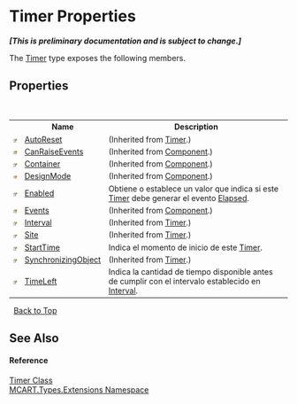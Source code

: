 # Timer Properties
 _**\[This is preliminary documentation and is subject to change.\]**_

The <a href="f7e4d0c4-55da-03e6-3762-77b06b9b3a64">Timer</a> type exposes the following members.


## Properties
&nbsp;<table><tr><th></th><th>Name</th><th>Description</th></tr><tr><td>![Public property](media/pubproperty.gif "Public property")</td><td><a href="http://msdn2.microsoft.com/es-es/library/eywsc3x1" target="_blank">AutoReset</a></td><td> (Inherited from <a href="http://msdn2.microsoft.com/es-es/library/0tcs6ww8" target="_blank">Timer</a>.)</td></tr><tr><td>![Protected property](media/protproperty.gif "Protected property")</td><td><a href="http://msdn2.microsoft.com/es-es/library/w2kf6w79" target="_blank">CanRaiseEvents</a></td><td> (Inherited from <a href="http://msdn2.microsoft.com/es-es/library/9wbadbce" target="_blank">Component</a>.)</td></tr><tr><td>![Public property](media/pubproperty.gif "Public property")</td><td><a href="http://msdn2.microsoft.com/es-es/library/3c1xtx35" target="_blank">Container</a></td><td> (Inherited from <a href="http://msdn2.microsoft.com/es-es/library/9wbadbce" target="_blank">Component</a>.)</td></tr><tr><td>![Protected property](media/protproperty.gif "Protected property")</td><td><a href="http://msdn2.microsoft.com/es-es/library/c58hb4bw" target="_blank">DesignMode</a></td><td> (Inherited from <a href="http://msdn2.microsoft.com/es-es/library/9wbadbce" target="_blank">Component</a>.)</td></tr><tr><td>![Public property](media/pubproperty.gif "Public property")</td><td><a href="028a75de-4764-3e4b-a856-df013f105a5d">Enabled</a></td><td>
Obtiene o establece un valor que indica si este <a href="f7e4d0c4-55da-03e6-3762-77b06b9b3a64">Timer</a> debe generar el evento <a href="http://msdn2.microsoft.com/es-es/library/4bz73xt3" target="_blank">Elapsed</a>.</td></tr><tr><td>![Protected property](media/protproperty.gif "Protected property")</td><td><a href="http://msdn2.microsoft.com/es-es/library/xe4ht2sc" target="_blank">Events</a></td><td> (Inherited from <a href="http://msdn2.microsoft.com/es-es/library/9wbadbce" target="_blank">Component</a>.)</td></tr><tr><td>![Public property](media/pubproperty.gif "Public property")</td><td><a href="http://msdn2.microsoft.com/es-es/library/at2wkx7k" target="_blank">Interval</a></td><td> (Inherited from <a href="http://msdn2.microsoft.com/es-es/library/0tcs6ww8" target="_blank">Timer</a>.)</td></tr><tr><td>![Public property](media/pubproperty.gif "Public property")</td><td><a href="http://msdn2.microsoft.com/es-es/library/57zyfk01" target="_blank">Site</a></td><td> (Inherited from <a href="http://msdn2.microsoft.com/es-es/library/0tcs6ww8" target="_blank">Timer</a>.)</td></tr><tr><td>![Public property](media/pubproperty.gif "Public property")</td><td><a href="94bc3402-16e1-58d6-d756-2ab479be9384">StartTime</a></td><td>
Indica el momento de inicio de este <a href="f7e4d0c4-55da-03e6-3762-77b06b9b3a64">Timer</a>.</td></tr><tr><td>![Public property](media/pubproperty.gif "Public property")</td><td><a href="http://msdn2.microsoft.com/es-es/library/bchh22dh" target="_blank">SynchronizingObject</a></td><td> (Inherited from <a href="http://msdn2.microsoft.com/es-es/library/0tcs6ww8" target="_blank">Timer</a>.)</td></tr><tr><td>![Public property](media/pubproperty.gif "Public property")</td><td><a href="5f39f27e-f97e-8f47-cbe4-cbc07212b77d">TimeLeft</a></td><td>
Indica la cantidad de tiempo disponible antes de cumplir con el intervalo establecido en <a href="http://msdn2.microsoft.com/es-es/library/at2wkx7k" target="_blank">Interval</a>.</td></tr></table>&nbsp;
<a href="#timer-properties">Back to Top</a>

## See Also


#### Reference
<a href="f7e4d0c4-55da-03e6-3762-77b06b9b3a64">Timer Class</a><br /><a href="a8e71047-44e0-7000-43f0-67a6f5b9758c">MCART.Types.Extensions Namespace</a><br />